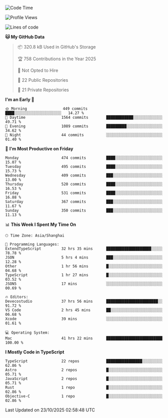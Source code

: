 <!--START_SECTION:waka-->
![Code Time](http://img.shields.io/badge/Code%20Time-4%2C220%20hrs%2013%20mins-blue)

![Profile Views](http://img.shields.io/badge/Profile%20Views-0-blue)

![Lines of code](https://img.shields.io/badge/From%20Hello%20World%20I%27ve%20Written-3.5%20million%20lines%20of%20code-blue)

**🐱 My GitHub Data** 

> 📦 320.8 kB Used in GitHub's Storage 
 > 
> 🏆 758 Contributions in the Year 2025
 > 
> 🚫 Not Opted to Hire
 > 
> 📜 22 Public Repositories 
 > 
> 🔑 21 Private Repositories 
 > 
**I'm an Early 🐤** 

```text
🌞 Morning                449 commits         ████░░░░░░░░░░░░░░░░░░░░░   14.27 % 
🌆 Daytime                1564 commits        ████████████░░░░░░░░░░░░░   49.71 % 
🌃 Evening                1089 commits        █████████░░░░░░░░░░░░░░░░   34.62 % 
🌙 Night                  44 commits          ░░░░░░░░░░░░░░░░░░░░░░░░░   01.40 % 
```
📅 **I'm Most Productive on Friday** 

```text
Monday                   474 commits         ████░░░░░░░░░░░░░░░░░░░░░   15.07 % 
Tuesday                  495 commits         ████░░░░░░░░░░░░░░░░░░░░░   15.73 % 
Wednesday                409 commits         ███░░░░░░░░░░░░░░░░░░░░░░   13.00 % 
Thursday                 520 commits         ████░░░░░░░░░░░░░░░░░░░░░   16.53 % 
Friday                   531 commits         ████░░░░░░░░░░░░░░░░░░░░░   16.88 % 
Saturday                 367 commits         ███░░░░░░░░░░░░░░░░░░░░░░   11.67 % 
Sunday                   350 commits         ███░░░░░░░░░░░░░░░░░░░░░░   11.13 % 
```


📊 **This Week I Spent My Time On** 

```text
🕑︎ Time Zone: Asia/Shanghai

💬 Programming Languages: 
ExtendTypeScript         32 hrs 35 mins      ████████████████████░░░░░   78.78 % 
JSON                     5 hrs 4 mins        ███░░░░░░░░░░░░░░░░░░░░░░   12.28 % 
Other                    1 hr 56 mins        █░░░░░░░░░░░░░░░░░░░░░░░░   04.68 % 
TypeScript               1 hr 27 mins        █░░░░░░░░░░░░░░░░░░░░░░░░   03.52 % 
JSON5                    17 mins             ░░░░░░░░░░░░░░░░░░░░░░░░░   00.69 % 

🔥 Editors: 
Devecostudio             37 hrs 56 mins      ███████████████████████░░   91.72 % 
VS Code                  2 hrs 45 mins       ██░░░░░░░░░░░░░░░░░░░░░░░   06.68 % 
Xcode                    39 mins             ░░░░░░░░░░░░░░░░░░░░░░░░░   01.61 % 

💻 Operating System: 
Mac                      41 hrs 22 mins      █████████████████████████   100.00 % 
```

**I Mostly Code in TypeScript** 

```text
TypeScript               22 repos            ████████████████░░░░░░░░░   62.86 % 
Astro                    2 repos             █░░░░░░░░░░░░░░░░░░░░░░░░   05.71 % 
JavaScript               2 repos             █░░░░░░░░░░░░░░░░░░░░░░░░   05.71 % 
Rust                     1 repo              █░░░░░░░░░░░░░░░░░░░░░░░░   02.86 % 
Objective-C              1 repo              █░░░░░░░░░░░░░░░░░░░░░░░░   02.86 % 
```




 Last Updated on 23/10/2025 02:58:48 UTC
<!--END_SECTION:waka-->